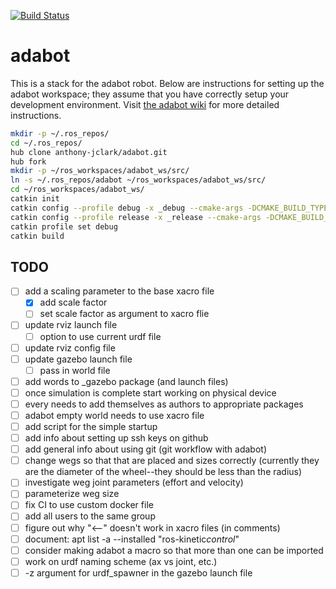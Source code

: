 
[![Build Status](https://travis-ci.org/anthony-jclark/adabot.svg?branch=master)](https://travis-ci.org/anthony-jclark/adabot)

# adabot

This is a stack for the adabot robot. Below are instructions for setting up the adabot workspace; they assume that you have correctly setup your development environment. Visit [the adabot wiki](https://github.com/anthony-jclark/adabot/wiki) for more detailed instructions.

```bash
mkdir -p ~/.ros_repos/
cd ~/.ros_repos/
hub clone anthony-jclark/adabot.git
hub fork
mkdir -p ~/ros_workspaces/adabot_ws/src/
ln -s ~/.ros_repos/adabot ~/ros_workspaces/adabot_ws/src/
cd ~/ros_workspaces/adabot_ws/
catkin init
catkin config --profile debug -x _debug --cmake-args -DCMAKE_BUILD_TYPE=Debug
catkin config --profile release -x _release --cmake-args -DCMAKE_BUILD_TYPE=Release
catkin profile set debug
catkin build
```

## TODO

- [ ] add a scaling parameter to the base xacro file
	+ [x] add scale factor
	+ [ ] set scale factor as argument to xacro flie
- [ ] update rviz launch file
    + [ ] option to use current urdf file
- [ ] update rviz config file
- [ ] update gazebo launch file
    + [ ] pass in world file
- [ ] add words to _gazebo package (and launch files)
- [ ] once simulation is complete start working on physical device
- [ ] every needs to add themselves as authors to appropriate packages
- [ ] adabot empty world needs to use xacro file
- [ ] add script for the simple startup
- [ ] add info about setting up ssh keys on github
- [ ] add general info about using git (git workflow with adabot)
- [ ] change wegs so that that are placed and sizes correctly (currently they are the diameter of the wheel--they should be less than the radius)
- [ ] investigate weg joint parameters (effort and velocity)
- [ ] parameterize weg size
- [ ] fix CI to use custom docker file
- [ ] add all users to the same group
- [ ] figure out why "<--" doesn't work in xacro files (in comments)
- [ ] document: apt list -a --installed "ros-kinetic*control*"
- [ ] consider making adabot a macro so that more than one can be imported
- [ ] work on urdf naming scheme (ax vs joint, etc.)
- [ ] -z argument for urdf_spawner in the gazebo launch file